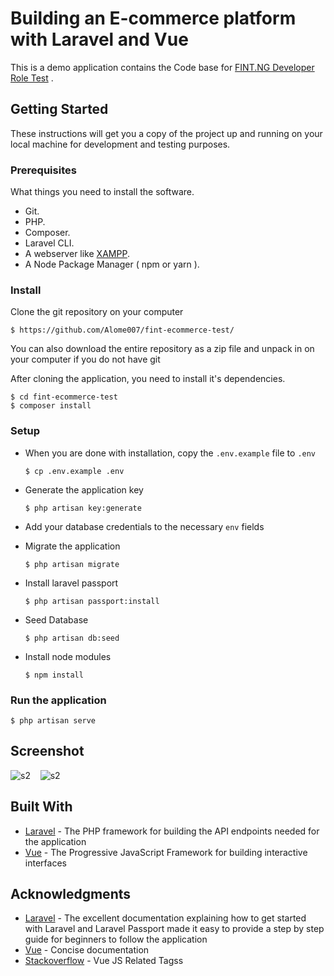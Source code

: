 # Building an E-commerce platform with Laravel and Vue
This is a demo application contains the Code base for [FINT.NG Developer Role Test](http://fint.ng) . 

## Getting Started
These instructions will get you a copy of the project up and running on your local machine for development and testing purposes.

### Prerequisites
What things you need to install the software.

* Git.
* PHP.
* Composer.
* Laravel CLI.
* A webserver like [XAMPP](https://www.apachefriends.org/download.html).
* A Node Package Manager ( npm or yarn ).

### Install
Clone the git repository on your computer

```$ https://github.com/Alome007/fint-ecommerce-test/```


You can also download the entire repository as a zip file and unpack in on your computer if you do not have git

After cloning the application, you need to install it's dependencies. 

```
$ cd fint-ecommerce-test
$ composer install
```


### Setup
- When you are done with installation, copy the `.env.example` file to `.env`

  ```$ cp .env.example .env```


- Generate the application key

  ```$ php artisan key:generate```


- Add your database credentials to the necessary `env` fields

- Migrate the application

  ```$ php artisan migrate```

- Install laravel passport

  ```$ php artisan passport:install```

- Seed Database

  ```$ php artisan db:seed```


- Install node modules

  ```$ npm install```


### Run the application

  ```$ php artisan serve```

## Screenshot 
<img src="https://github.com/Alome007/fint-ecommerce-test/blob/main/fint1.PNG" alt="s2" width="auto" height="auto"/> &nbsp;&nbsp;
<img src="https://github.com/Alome007/fint-ecommerce-test/blob/main/fint2.PNG" alt="s2" width="auto" height="auto"/> &nbsp;&nbsp;

   
    
    
## Built With
* [Laravel](https://laravel.com) - The PHP framework for building the API endpoints needed for the application
* [Vue](https://vuejs.org) - The Progressive JavaScript Framework for building interactive interfaces

## Acknowledgments
* [Laravel](https://laravel.com) - The excellent documentation explaining how to get started with Laravel and Laravel Passport made it easy to provide a step by step guide for beginners to follow the application
* [Vue](https://vuejs.org) - Concise documentation 
* [Stackoverflow](https://stackoverflow.com/questions/tagged/vue.js?tab=Newest) - Vue JS Related Tagss
